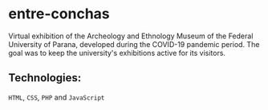 # entre-conchas
Virtual exhibition of the Archeology and Ethnology Museum of the Federal University of Parana, developed during the COVID-19 pandemic period. The goal was to keep the university's exhibitions active for its visitors.
## Technologies:
`HTML`, `CSS`, `PHP` and `JavaScript`

